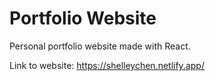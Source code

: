 # Portfolio Website

Personal portfolio website made with React.

Link to website: https://shelleychen.netlify.app/ 